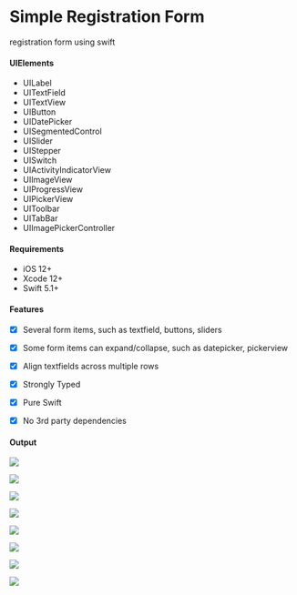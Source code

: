 # Simple Registration Form
 registration form using swift
 
 
 #### UIElements
 
 - UILabel
 - UITextField
 - UITextView
 - UIButton
 - UIDatePicker
 - UISegmentedControl
 - UISlider
 - UIStepper
 - UISwitch
 - UIActivityIndicatorView
 - UIImageView
 - UIProgressView
 - UIPickerView
 - UIToolbar
 - UITabBar
 - UIImagePickerController

 #### Requirements
 
  - iOS 12+
  - Xcode 12+
  - Swift 5.1+

 #### Features
 
  - [x] Several form items, such as textfield, buttons, sliders
  - [x] Some form items can expand/collapse, such as datepicker, pickerview
  - [x] Align textfields across multiple rows
  - [x] Strongly Typed
  - [x] Pure Swift
  - [x] No 3rd party dependencies
  
  
 #### Output
 
![](Project-Output/1.png)

![](Project-Output/2.png) 

![](Project-Output/3.png)

![](Project-Output/4.png)

![](Project-Output/5.png)

![](Project-Output/6.png)

![](Project-Output/7.png)

![](Project-Output/8.png)
  
